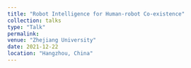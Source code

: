 ```yaml
---
title: "Robot Intelligence for Human-robot Co-existence"
collection: talks
type: "Talk"
permalink: 
venue: "Zhejiang University"
date: 2021-12-22
location: "Hangzhou, China"
---
```

